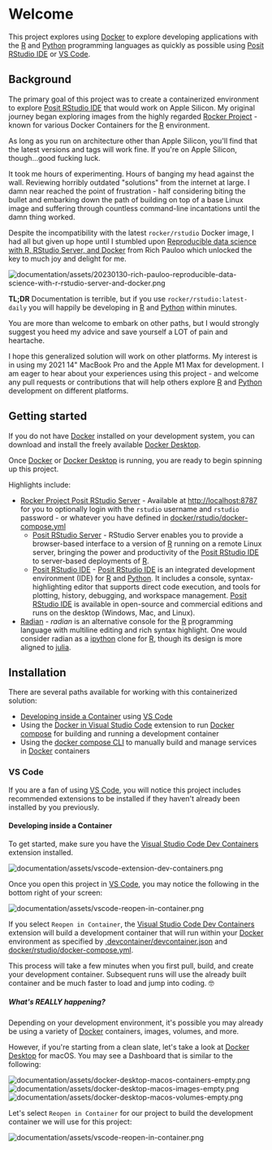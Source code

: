# Welcome

This project explores using [Docker](https://www.docker.com) to explore developing applications with the [R](https://www.r-project.org) and [Python](https://www.python.org) programming languages as quickly as possible using [Posit RStudio IDE](https://posit.co/products/open-source/rstudio/) or [VS Code](https://code.visualstudio.com).

## Background

The primary goal of this project was to create a containerized environment to explore [Posit RStudio IDE](https://posit.co/products/open-source/rstudio/) that would work on Apple Silicon. My original journey began exploring images from the highly regarded [Rocker Project](https://rocker-project.org) - known for various Docker Containers for the [R](https://www.r-project.org) environment.

As long as you run on architecture other than Apple Silicon, you'll find that the latest versions and tags will work fine. If you're on Apple Silicon, though...good fucking luck.

It took me hours of experimenting. Hours of banging my head against the wall. Reviewing horribly outdated "solutions" from the internet at large. I damn near reached the point of frustration - half considering biting the bullet and embarking down the path of building on top of a base Linux image and suffering through countless command-line incantations until the damn thing worked.

Despite the incompatibility with the latest `rocker/rstudio` Docker image, I had all but given up hope until I stumbled upon [Reproducible data science with R, RStudio Server, and Docker](https://www.richpauloo.com/post/docker-rstudio/) from Rich Pauloo which unlocked the key to much joy and delight for me.

![documentation/assets/20230130-rich-pauloo-reproducible-data-science-with-r-rstudio-server-and-docker.png](documentation/assets/20230130-rich-pauloo-reproducible-data-science-with-r-rstudio-server-and-docker.png)

**TL;DR** Documentation is terrible, but if you use `rocker/rstudio:latest-daily` you will happily be developing in [R](https://www.r-project.org) and [Python](https://www.python.org) within minutes.

You are more than welcome to embark on other paths, but I would strongly suggest you heed my advice and save yourself a LOT of pain and heartache.

I hope this generalized solution will work on other platforms. My interest is in using my 2021 14" MacBook Pro and the Apple M1 Max for development. I am eager to hear about your experiences using this project - and welcome any pull requests or contributions that will help others explore [R](https://www.r-project.org) and [Python](https://www.python.org) development on different platforms.

## Getting started

If you do not have [Docker](https://www.docker.com) installed on your development system, you can download and install the freely available [Docker Desktop](https://www.docker.com/products/docker-desktop). 

Once [Docker](https://www.docker.com) or [Docker Desktop](https://www.docker.com/products/docker-desktop) is running, you are ready to begin spinning up this project.

Highlights include:

- [Rocker Project Posit RStudio Server](https://hub.docker.com/r/rocker/rstudio) - Available at [http://localhost:8787](http://localhost:8787) for you to optionally login with the `rstudio` username and `rstudio` password - or whatever you have defined in [docker/rstudio/docker-compose.yml](docker/rstudio/docker-compose.yml)
  - [Posit RStudio Server](https://posit.co/products/open-source/rstudio-server/) - RStudio Server enables you to provide a browser-based interface to a version of [R](https://www.r-project.org) running on a remote Linux server, bringing the power and productivity of the [Posit RStudio IDE](https://posit.co/products/open-source/rstudio/) to server-based deployments of [R](https://www.r-project.org).
  - [Posit RStudio IDE](https://posit.co/products/open-source/rstudio/) - [Posit RStudio IDE](https://posit.co/products/open-source/rstudio/) is an integrated development environment (IDE) for [R](https://www.r-project.org) and [Python](https://www.python.org). It includes a console, syntax-highlighting editor that supports direct code execution, and tools for plotting, history, debugging, and workspace management. [Posit RStudio IDE](https://posit.co/products/open-source/rstudio/) is available in open-source and commercial editions and runs on the desktop (Windows, Mac, and Linux).
- [Radian](https://github.com/randy3k/radian) - _radian_ is an alternative console for the [R](https://www.r-project.org) programming language with multiline editing and rich syntax highlight. One would consider radian as a [ipython](https://github.com/ipython/ipython) clone for [R](https://www.r-project.org), though its design is more aligned to [julia](https://julialang.org).

## Installation

There are several paths available for working with this containerized solution:

- [Developing inside a Container](https://code.visualstudio.com/docs/devcontainers/containers) using [VS Code](https://code.visualstudio.com)
- Using the [Docker in Visual Studio Code](https://code.visualstudio.com/docs/containers/overview) extension to run [Docker compose](https://code.visualstudio.com/docs/containers/overview#_docker-compose) for building and running a development container
- Using the [docker compose CLI](https://docs.docker.com/compose/reference/) to manually build and manage services in [Docker](https://www.docker.com) containers

### VS Code

If you are a fan of using [VS Code](https://code.visualstudio.com), you will notice this project includes recommended extensions to be installed if they haven't already been installed by you previously.

#### Developing inside a Container

To get started, make sure you have the [Visual Studio Code Dev Containers](https://marketplace.visualstudio.com/items?itemName=ms-vscode-remote.remote-containers) extension installed.

![documentation/assets/vscode-extension-dev-containers.png](documentation/assets/vscode-extension-dev-containers.png)

Once you open this project in [VS Code](https://code.visualstudio.com), you may notice the following in the bottom right of your screen:

![documentation/assets/vscode-reopen-in-container.png](documentation/assets/vscode-reopen-in-container.png)

If you select `Reopen in Container`, the [Visual Studio Code Dev Containers](https://marketplace.visualstudio.com/items?itemName=ms-vscode-remote.remote-containers) extension will build a development container that will run within your [Docker](https://www.docker.com) environment as specified by [.devcontainer/devcontainer.json](.devcontainer/devcontainer.json) and [docker/rstudio/docker-compose.yml](docker/rstudio/docker-compose.yml).

This process will take a few minutes when you first pull, build, and create your development container. Subsequent runs will use the already built container and be much faster to load and jump into coding. 🤓

##### What's REALLY happening?

Depending on your development environment, it's possible you may already be using a variety of [Docker](https://www.docker.com) containers, images, volumes, and more. 

However, if you're starting from a clean slate, let's take a look at [Docker Desktop](https://www.docker.com/products/docker-desktop) for macOS. You may see a Dashboard that is similar to the following:

![documentation/assets/docker-desktop-macos-containers-empty.png](documentation/assets/docker-desktop-macos-containers-empty.png)
![documentation/assets/docker-desktop-macos-images-empty.png](documentation/assets/docker-desktop-macos-images-empty.png)
![documentation/assets/docker-desktop-macos-volumes-empty.png](documentation/assets/docker-desktop-macos-volumes-empty.png)

Let's select `Reopen in Container` for our project to build the development container we will use for this project:

![documentation/assets/vscode-reopen-in-container.png](documentation/assets/vscode-reopen-in-container.png)

